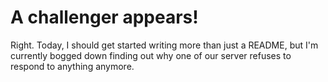 # A challenger appears!

Right. Today, I should get started writing more than just a README, but I'm currently bogged down finding out why one of
our server refuses to respond to anything anymore.
